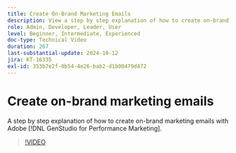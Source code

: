 ```yaml
---
title: Create On-Brand Marketing Emails
description: View a step by step explanation of how to create on-brand marketing emails with Adobe [!DNL GenStudio for Performance Marketing].
role: Admin, Developer, Leader, User
level: Beginner, Intermediate, Experienced
doc-type: Technical Video
duration: 267
last-substantial-update: 2024-10-12
jira: KT-16335
exl-id: 353b7e2f-0b54-4e26-bab2-d1b00479d472
---
```

# Create on-brand marketing emails

A step by step explanation of how to create on-brand marketing emails with Adobe [!DNL GenStudio for Performance Marketing].

>[!VIDEO](https://video.tv.adobe.com/v/3435056/?learn=on)
